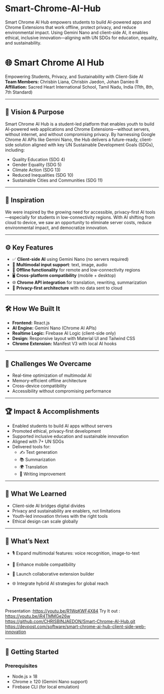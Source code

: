 # Smart-Chrome-AI-Hub
Smart Chrome AI Hub empowers students to build AI-powered apps and Chrome Extensions that work offline, protect privacy, and reduce environmental impact. Using Gemini Nano and client-side AI, it enables ethical, inclusive innovation—aligning with UN SDGs for education, equality, and sustainability.
# 🌐 Smart Chrome AI Hub

Empowering Students, Privacy, and Sustainability with Client-Side AI  
**Team Members:** Chrisbin Liana, Chrisbin Jaedon, Johan Danieo R  
**Affiliation:** Sacred Heart International School, Tamil Nadu, India (11th, 8th, 7th Standard)

---

## 🌟 Vision & Purpose

Smart Chrome AI Hub is a student-led platform that enables youth to build AI-powered web applications and Chrome Extensions—without servers, without internet, and without compromising privacy. By harnessing Google Chrome AI APIs like Gemini Nano, the Hub delivers a future-ready, client-side solution aligned with key UN Sustainable Development Goals (SDGs), including:

- Quality Education (SDG 4)
- Gender Equality (SDG 5)
- Climate Action (SDG 13)
- Reduced Inequalities (SDG 10)
- Sustainable Cities and Communities (SDG 11)

---

## 🌱 Inspiration

We were inspired by the growing need for accessible, privacy-first AI tools—especially for students in low-connectivity regions. With AI shifting from cloud to device, we saw an opportunity to eliminate server costs, reduce environmental impact, and democratize innovation.

---

## ⚙️ Key Features

- ✅ **Client-side AI** using Gemini Nano (no servers required)
- 🧠 **Multimodal input support**: text, image, audio
- 📴 **Offline functionality** for remote and low-connectivity regions
- 🖥️ **Cross-platform compatibility** (mobile + desktop)
- 🌐 **Chrome API integration** for translation, rewriting, summarization
- 🔐 **Privacy-first architecture** with no data sent to cloud

---

## 🛠️ How We Built It

- **Frontend:** React.js
- **AI Engine:** Gemini Nano (Chrome AI APIs)
- **Realtime Logic:** Firebase AI Logic (client-side only)
- **Design:** Responsive layout with Material UI and Tailwind CSS
- **Chrome Extension:** Manifest V3 with local AI hooks

---

## 🚧 Challenges We Overcame

- Real-time optimization of multimodal AI
- Memory-efficient offline architecture
- Cross-device compatibility
- Accessibility without compromising performance

---

## 🏆 Impact & Accomplishments

- Enabled students to build AI apps without servers
- Promoted ethical, privacy-first development
- Supported inclusive education and sustainable innovation
- Aligned with 7+ UN SDGs
- Delivered tools for:
  - ✍️ Text generation
  - 📚 Summarization
  - 🌍 Translation
  - 📝 Writing improvement

---

## 📖 What We Learned

- Client-side AI bridges digital divides
- Privacy and sustainability are enablers, not limitations
- Youth-led innovation thrives with the right tools
- Ethical design can scale globally

---

## 🔮 What’s Next

- 🎙️ Expand multimodal features: voice recognition, image-to-text
- 📱 Enhance mobile compatibility
- 🤝 Launch collaborative extension builder
- 🌐 Integrate hybrid AI strategies for global reach

- ## Presentation

Presentation :https://youtu.be/R1WqKWF4X84
Try It out : https://youtu.be/iR4TMMGe26w
https://github.com/CHRISBINJAEDON/Smart-Chrome-AI-Hub.git
https://devpost.com/software/smart-chrome-ai-hub-client-side-web-innovation

---

## 🚀 Getting Started

### Prerequisites

- Node.js ≥ 18
- Chrome ≥ 120 (Gemini Nano support)
- Firebase CLI (for local emulation)

